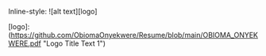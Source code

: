 
Inline-style: 
![alt text][logo]

[logo]: (https://github.com/ObiomaOnyekwere/Resume/blob/main/OBIOMA_ONYEKWERE.pdf "Logo Title Text 1")
